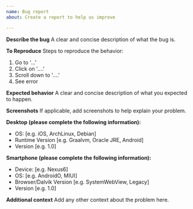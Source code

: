 ```yaml
---
name: Bug report
about: Create a report to help us improve

---
```


**Describe the bug**
A clear and concise description of what the bug is.

**To Reproduce**
Steps to reproduce the behavior:
1. Go to '...'
2. Click on '....'
3. Scroll down to '....'
4. See error

**Expected behavior**
A clear and concise description of what you expected to happen.

**Screenshots**
If applicable, add screenshots to help explain your problem.

**Desktop (please complete the following information):**
 - OS: [e.g. iOS, ArchLinux, Debian]
 - Runtime  Version [e.g. Graalvm, Oracle JRE, Android]
 - Version [e.g. 1.0]

**Smartphone (please complete the following information):**
 - Device: [e.g. Nexus6]
 - OS: [e.g. AndroidO, MIUI]
 - Browser/Dalvik Version [e.g. SystemWebView, Legacy]
 - Version [e.g. 1.0]

**Additional context**
Add any other context about the problem here.
